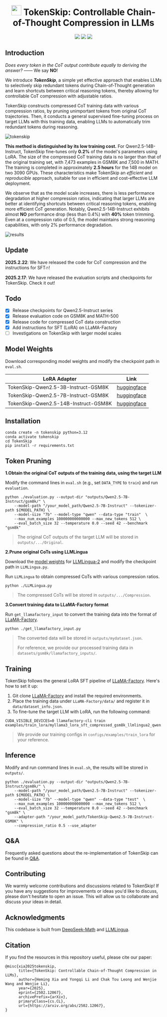 <div align="center">
<h1><img src="assets/logo.png" height="32px"/> TokenSkip: Controllable Chain-of-Thought Compression in LLMs</h1> 
</div>

<p align="center">
<a href="https://arxiv.org/abs/2502.12067">
  <img src="https://img.shields.io/badge/Arxiv-2502.12067-orange.svg"></a> 
<a href="https://opensource.org/licenses/Apache-2.0">
  <img src="https://img.shields.io/badge/License-Apache_2.0-green.svg"></a> 
<a href="https://github.com/hemingkx/TokenSkip/pulls">
    <img src="https://img.shields.io/badge/Contributions-welcome-blue.svg?style=flat"></a>
</p>

## Introduction

*Does every token in the CoT output contribute equally to deriving the answer?* —— We say **NO**!

We introduce ***TokenSkip***, a simple yet effective approach that enables LLMs to selectively skip redundant tokens during Chain-of-Thought generation and learn shortcuts between critical reasoning tokens, thereby allowing for controllable CoT compression with adjustable ratios.

TokenSkip constructs compressed CoT training data with various compression ratios, by pruning unimportant tokens from original CoT trajectories. Then, it conducts a general supervised fine-tuning process on target LLMs with this training data, enabling LLMs to automatically trim redundant tokens during reasoning.

![tokenskip](./assets/tokenskip.png)

**This method is distinguished by its low training cost.** For Qwen2.5-14B-Instruct, TokenSkip fine-tunes only **0.2%** of the model's parameters using LoRA. The size of the compressed CoT training data is no larger than that of the original training set, with 7,473 examples in GSM8K and 7,500 in MATH. The training is completed in approximately **2.5 hours** for the 14B model on two 3090 GPUs. These characteristics make TokenSkip an *efficient* and *reproducible* approach, suitable for use in efficient and cost-effective LLM deployment.

We observe that as the model scale increases, there is less performance degradation at higher compression ratios, indicating that larger LLMs are better at identifying shortcuts between critical reasoning tokens, enabling more efficient CoT generation. Notably, Qwen2.5-14B-Instruct exhibits almost **NO** performance drop (less than 0.4%) with **40%** token trimming. Even at a compression ratio of 0.5, the model maintains strong reasoning capabilities, with only 2% performance degradation. 

<img src="./assets/results.png" alt="results"  />

## Update

**2025.2.22**: We have released the code for CoT compression and the instructions for SFT🔥!

**2025.2.17**: We have released the evaluation scripts and checkpoints for TokenSkip. Check it out!

## Todo

- [x] Release checkpoints for Qwen2.5-Instruct series
- [x] Release evaluation code on GSM8K and MATH-500
- [x] Release code for compressed CoT data construction
- [x] Add instructions for SFT (LoRA) on LLaMA-Factory
- [ ] Investigations on TokenSkip with larger model scales

## Model Weights

Download corresponding model weights and modify the checkpoint path in `eval.sh`.

| LoRA Adapter                         | Link                                                         |
| ------------------------------------ | ------------------------------------------------------------ |
| TokenSkip-Qwen2.5-3B-Instruct-GSM8K  | [huggingface](https://huggingface.co/hemingkx/TokenSkip-Qwen2.5-3B-Instruct-GSM8K) |
| TokenSkip-Qwen2.5-7B-Instruct-GSM8K  | [huggingface](https://huggingface.co/hemingkx/TokenSkip-Qwen2.5-7B-Instruct-GSM8K) |
| TokenSkip-Qwen2.5-14B-Instruct-GSM8K | [huggingface](https://huggingface.co/hemingkx/TokenSkip-Qwen2.5-14B-Instruct-GSM8K) |

## Installation

```
conda create -n tokenskip python=3.12
conda activate tokenskip
cd TokenSkip
pip install -r requirements.txt
```

## Token Pruning

**1.Obtain the original CoT outputs of the training data, using the target LLM**

Modify the command lines in `eval.sh` (e.g., set `DATA_TYPE` to `train`) and run `evaluation`.

```
python ./evaluation.py --output-dir "outputs/Qwen2.5-7B-Instruct/gsm8k/" \
    --model-path "/your_model_path/Qwen2.5-7B-Instruct" --tokenizer-path ${MODEL_PATH} \
    --model-size "7b" --model-type "qwen" --data-type "train"  \
    --max_num_examples 100000000000000 --max_new_tokens 512 \
    --eval_batch_size 32 --temperature 0.0 --seed 42 --benchmark "gsm8k"
```

> The original CoT outputs of the target LLM will be stored in `outputs/.../Original`.

**2.Prune original CoTs using LLMLingua**

Download the [model weights](https://huggingface.co/microsoft/llmlingua-2-xlm-roberta-large-meetingbank) for [LLMLingua-2](https://github.com/microsoft/LLMLingua) and modify the checkpoint path in `LLMLingua.py`.

Run `LLMLingua` to obtain compressed CoTs with various compression ratios.

```
python ./LLMLingua.py
```

> The compressed CoTs will be stored in `outputs/.../Compression`.

**3.Convert training data to LLaMA-Factory format**

Run `get_llamafactory_input` to convert the training data into the format of [LLaMA-Factory](https://github.com/hiyouga/LLaMA-Factory).

```
python ./get_llamafactory_input.py
```

> The converted data will be stored in `outputs/mydataset.json`.
>
> For reference, we provide our processed training data in `datasets/gsm8k/llamafactory_inputs/`.

## Training

TokenSkip follows the general LoRA SFT pipeline of [LLaMA-Factory](https://github.com/hiyouga/LLaMA-Factory). Here's how to set it up:

1. Git clone [LLaMA-Factory](https://github.com/hiyouga/LLaMA-Factory) and install the required environments.
2. Place the training data under `LLaMA-Factory/data/` and register it in `data/dataset_info.json`.
3. To fine-tune the target LLM with LoRA, run the following command:

```
CUDA_VISIBLE_DEVICES=0 llamafactory-cli train examples/train_lora/myllama3_lora_sft_compressed_gsm8k_llmlingua2_qwen.yaml
```

> We provide our training configs in `configs/examples/train_lora` for your reference.

## Inference

Modify and run command lines in `eval.sh`, the results will be stored in `outputs/`.

```
python ./evaluation.py --output-dir "outputs/Qwen2.5-7B-Instruct/gsm8k/" \
    --model-path "/your_model_path/Qwen2.5-7B-Instruct" --tokenizer-path ${MODEL_PATH} \
    --model-size "7b" --model-type "qwen" --data-type "test"  \
    --max_num_examples 100000000000000 --max_new_tokens 512 \
    --eval_batch_size 32 --temperature 0.0 --seed 42 --benchmark "gsm8k" \
    --adapter-path "/your_model_path/TokenSkip-Qwen2.5-7B-Instruct-GSM8K" \
    --compression_ratio 0.5 --use_adapter
```

## Q&A

Frequently asked questions about the re-implementation of TokenSkip can be found in [Q&A](./assets/Q&A.md).

## Contributing

We warmly welcome contributions and discussions related to TokenSkip! If you have any suggestions for improvements or ideas you'd like to discuss, please don't hesitate to open an issue. This will allow us to collaborate and discuss your ideas in detail.

## Acknowledgments

This codebase is built from [DeepSeek-Math](https://github.com/deepseek-ai/DeepSeek-Math) and [LLMLingua](https://github.com/microsoft/LLMLingua).

## Citation

If you find the resources in this repository useful, please cite our paper:

```
@misc{xia2025tokenskip,
      title={TokenSkip: Controllable Chain-of-Thought Compression in LLMs}, 
      author={Heming Xia and Yongqi Li and Chak Tou Leong and Wenjie Wang and Wenjie Li},
      year={2025},
      eprint={2502.12067},
      archivePrefix={arXiv},
      primaryClass={cs.CL},
      url={https://arxiv.org/abs/2502.12067}, 
}
```

